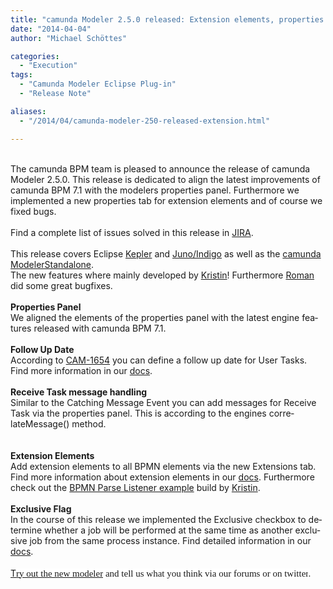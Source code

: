 ```yaml
---
title: "camunda Modeler 2.5.0 released: Extension elements, properties panel and bug fixes"
date: "2014-04-04"
author: "Michael Schöttes"

categories:
  - "Execution"
tags:
  - "Camunda Modeler Eclipse Plug-in"
  - "Release Note"

aliases:
  - "/2014/04/camunda-modeler-250-released-extension.html"

---
```


<div>
<div dir="ltr" style="text-align: left;" trbidi="on">
<br />
The camunda BPM team is pleased to announce the release of camunda Modeler 2.5.0. This release is dedicated to align the latest improvements of camunda BPM 7.1 with the modelers properties panel. Furthermore we implemented a new properties tab for extension elements and of course we fixed bugs.<br />
<div>
<br /></div>
<div>
Find a complete list of issues solved in this release in <a href="https://jira.camunda.com/secure/ReleaseNote.jspa?projectId=10230&amp;version=13191">JIRA</a>.</div>
<div>
<br /></div>
<div>
<div class="MsoNormal">
<span lang="EN-US">This release
covers Eclipse <a href="http://camunda.org/release/camunda-modeler/update-sites/kepler/latest/site/">Kepler</a> and <a href="http://camunda.org/release/camunda-modeler/update-sites/latest/site/">Juno/Indigo</a> as well as the <a href="http://camunda.org/bpmn/tool/">camunda ModelerStandalone</a>.<o:p></o:p></span></div>
<div class="MsoNormal">
</div>
<a name='more'></a></div>
<div>
The new features where mainly developed by <a href="http://camunda.org/community/team.html#kristin-details">Kristin</a>! Furthermore <a href="http://camunda.org/community/team.html#roman-details">Roman</a> did some great bugfixes.<br />
<div class="MsoNormal">
<br /></div>
<div class="MsoNormal">
<b>Properties Panel</b></div>
<div class="MsoNormal">
<span lang="EN-US">We aligned the elements of the properties panel with the latest engine features released with camunda BPM 7.1.</span></div>
<div class="MsoNormal">
<span lang="EN-US"><br /></span></div>
<div class="MsoNormal">
<span lang="EN-US"><b>Follow Up Date</b></span></div>
<div class="MsoNormal">
<span lang="EN-US">According to <a href="https://jira.camunda.com/browse/CAM-1654">CAM-1654</a>&nbsp;you can define a follow up date for User Tasks. Find more information in our <a href="http://docs.camunda.org/latest/api-references/bpmn20/#tasks-user-task-follow-up-date">docs</a>.</span></div>
<div class="MsoNormal">
<span lang="EN-US"><br /></span></div>
<div class="MsoNormal">
<span lang="EN-US"><b>Receive Task message handling</b></span></div>
<div class="MsoNormal">
<span lang="EN-US">Similar to the Catching Message Event you can add messages for Receive Task via the properties panel. This is according to the engines correlateMessage() method.</span></div>
<div class="MsoNormal">
</div>
<div>
<br /></div>
<br />
<div class="MsoNormal">
<span lang="EN-US"><b>Extension Elements</b></span></div>
<div class="MsoNormal">
<span lang="EN-US"></span></div>
<div class="MsoNormal">
<span lang="EN-US">Add
extension elements to all BPMN elements via the new Extensions tab. Find more
information about extension elements in our <a href="http://docs.camunda.org/latest/guides/user-guide/#bpmn-model-api-extension-elements">docs</a>. Furthermore check out the
<a href="https://github.com/camunda/camunda-bpm-examples/tree/master/process-engine-plugin/bpmn-parse-listener">BPMN Parse Listener example</a> build by <a href="http://camunda.org/community/team.html#kristin-details">Kristin</a>.&nbsp;<o:p></o:p></span></div>
<div class="MsoNormal">
<span lang="EN-US"><br /></span></div>
<div class="MsoNormal">
<span lang="EN-US"><b>Exclusive Flag</b></span></div>
<div class="MsoNormal">
<span lang="EN-US">In the course of this release we implemented the Exclusive checkbox to determine whether a job will be performed at the same time as another exclusive job from the same process instance. Find detailed information in our <a href="http://docs.camunda.org/latest/guides/user-guide/#process-engine-the-job-executor-exclusive-jobs">docs</a>.</span></div>
<div class="MsoNormal">
<span lang="EN-US"><br /></span></div>
<div class="MsoNormal">
<span lang="EN-US"><a href="http://camunda.org/download/modeler/">T<span style="font-family: Times New Roman, Times, FreeSerif, serif;"><span style="background-color: white; font-size: 15px; line-height: 21.559999465942383px;">ry out the new modeler</span></span></a><span style="background-color: white; font-family: 'Times New Roman', Times, FreeSerif, serif; font-size: 15px; line-height: 21.559999465942383px;">&nbsp;and tell us what you think via&nbsp;</span><a href="https://groups.google.com/forum/?fromgroups#!forum/camunda-bpm-users" style="background-color: white; font-family: 'Times New Roman', Times, FreeSerif, serif; font-size: 15px; line-height: 21.559999465942383px; text-decoration: none;">our forums</a><span style="background-color: white; font-family: 'Times New Roman', Times, FreeSerif, serif; font-size: 15px; line-height: 21.559999465942383px;">&nbsp;or&nbsp;on&nbsp;</span><a href="https://twitter.com/camundaBPM" style="background-color: white; font-family: 'Times New Roman', Times, FreeSerif, serif; font-size: 15px; line-height: 21.559999465942383px; text-decoration: none;">twitter</a><span style="background-color: white; font-family: 'Times New Roman', Times, FreeSerif, serif; font-size: 15px; line-height: 21.559999465942383px;">.</span></span></div>
</div>
</div>
</div>